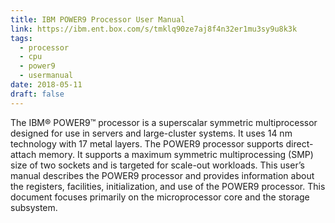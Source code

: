 ```yaml
---
title: IBM POWER9 Processor User Manual
link: https://ibm.ent.box.com/s/tmklq90ze7aj8f4n32er1mu3sy9u8k3k
tags:
  - processor
  - cpu
  - power9
  - usermanual
date: 2018-05-11
draft: false
---
```


The IBM® POWER9™ processor is a superscalar symmetric multiprocessor designed for use in servers and large-cluster systems.
It uses 14 nm technology with 17 metal layers.
The POWER9 processor supports direct-attach memory.
It supports a maximum symmetric multiprocessing (SMP) size of two sockets and is targeted for scale-out workloads.
This user’s manual describes the POWER9 processor and provides information about the registers, facilities, initialization,
and use of the POWER9 processor.
This document focuses primarily on the microprocessor core and the storage subsystem.
